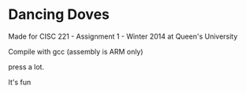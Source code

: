 Dancing Doves
=============

Made for CISC 221 - Assignment 1 - Winter 2014 at Queen's University

Compile with gcc (assembly is ARM only)

press <ENTER> a lot.

It's fun
